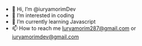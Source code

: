 - 👋 Hi, I’m @iuryamorimDev
- 👀 I’m interested in coding
- 🌱 I’m currently learning Javascript
- 📫 How to reach me Iuryamorim287@gmail.com or iuryamorimdev@gmail.com
